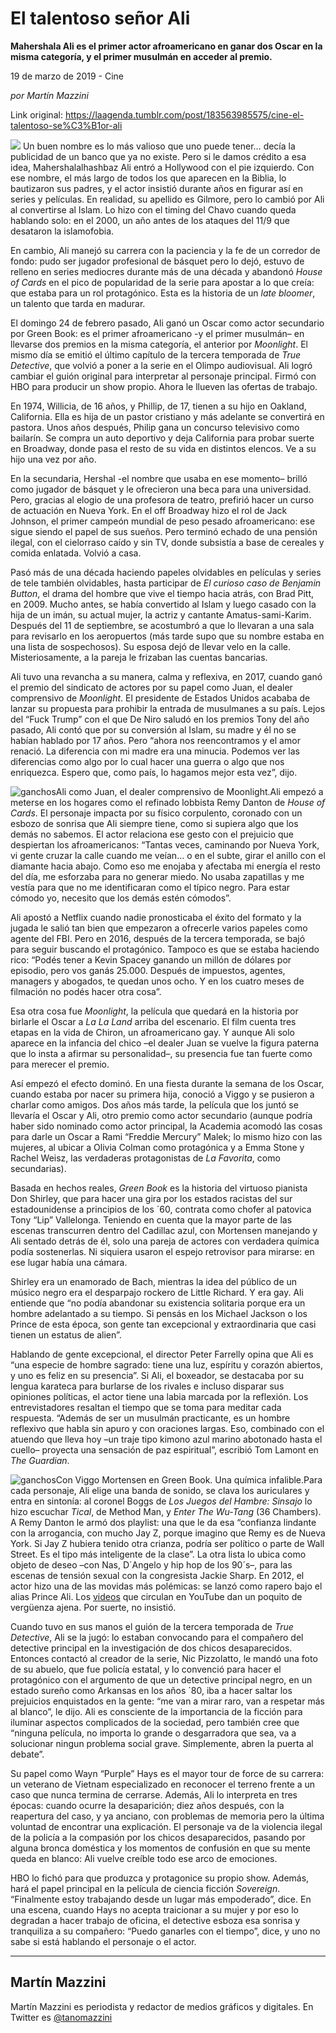 # El talentoso señor Ali

**Mahershala Ali es el primer actor afroamericano en ganar dos Oscar en la misma categoría, y el primer musulmán en acceder al premio.**

19 de marzo de 2019 - Cine

_por Martín Mazzini_

Link original: https://laagenda.tumblr.com/post/183563985575/cine-el-talentoso-se%C3%B1or-ali

![](https://64.media.tumblr.com/1a2b3a840dce41dc7a5e25ae2c0ed8ec/539b6f2f691f51bb-a5/s500x750/ce601f744c0a62c5a8e97166523c86de9a26a2f1.jpg)
Un buen nombre es lo más valioso que uno puede tener… decía la publicidad de un banco que ya no existe. Pero si le damos crédito a esa idea, Mahershalalhashbaz Ali entró a Hollywood con el pie izquierdo. Con ese nombre, el más largo de todos los que aparecen en la Biblia, lo bautizaron sus padres, y el actor insistió durante años en figurar así en series y películas. En realidad, su apellido es Gilmore, pero lo cambió por Ali al convertirse al Islam. Lo hizo con el timing del Chavo cuando queda hablando solo: en el 2000, un año antes de los ataques del 11/9 que desataron la islamofobia. 

En cambio, Ali manejó su carrera con la paciencia y la fe de un corredor de fondo: pudo ser jugador profesional de básquet pero lo dejó, estuvo de relleno en series mediocres durante más de una década y abandonó *House of Cards* en el pico de popularidad de la serie para apostar a lo que creía: que estaba para un rol protagónico. Esta es la historia de un *late bloomer*, un talento que tarda en madurar.

El domingo 24 de febrero pasado, Ali ganó un Oscar como actor secundario por Green Book: es el primer afroamericano -y el primer musulmán– en llevarse dos premios en la misma categoría, el anterior por *Moonlight*. El mismo día se emitió el último capítulo de la tercera temporada de *True Detective*, que volvió a poner a la serie en el Olimpo audiovisual. Ali logró cambiar el guión original para interpretar al personaje principal. Firmó con HBO para producir un show propio. Ahora le llueven las ofertas de trabajo. 

En 1974, Willicia, de 16 años, y Phillip, de 17, tienen a su hijo en Oakland, California. Ella es hija de un pastor cristiano y más adelante se convertirá en pastora. Unos años después, Philip gana un concurso televisivo como bailarín. Se compra un auto deportivo y deja California para probar suerte en Broadway, donde pasa el resto de su vida en distintos elencos. Ve a su hijo una vez por año. 

En la secundaria, Hershal -el nombre que usaba en ese momento– brilló como jugador de básquet y le ofrecieron una beca para una universidad. Pero, gracias al elogio de una profesora de teatro, prefirió hacer un curso de actuación en Nueva York. En el off Broadway hizo el rol de Jack Johnson, el primer campeón mundial de peso pesado afroamericano: ese sigue siendo el papel de sus sueños. Pero terminó echado de una pensión ilegal, con el cielorraso caído y sin TV, donde subsistía a base de cereales y comida enlatada. Volvió a casa. 

Pasó más de una década haciendo papeles olvidables en películas y series de tele también olvidables, hasta participar de *El curioso caso de Benjamin Button*, el drama del hombre que vive el tiempo hacia atrás, con Brad Pitt, en 2009. Mucho antes, se había convertido al Islam y luego casado con la hija de un imán, su actual mujer, la actriz y cantante Amatus-sami-Karim. Después del 11 de septiembre, se acostumbró a que lo llevaran a una sala para revisarlo en los aeropuertos (más tarde supo que su nombre estaba en una lista de sospechosos). Su esposa dejó de llevar velo en la calle. Misteriosamente, a la pareja le frizaban las cuentas bancarias.

Ali tuvo una revancha a su manera, calma y reflexiva, en 2017, cuando ganó el premio del sindicato de actores por su papel como Juan, el dealer comprensivo de *Moonlight*. El presidente de Estados Unidos acababa de lanzar su propuesta para prohibir la entrada de musulmanes a su país. Lejos del “Fuck Trump” con el que De Niro saludó en los premios Tony del año pasado, Ali contó que por su conversión al Islam, su madre y él no se habían hablado por 17 años. Pero “ahora nos reencontramos y el amor renació. La diferencia con mi madre era una minucia. Podemos ver las diferencias como algo por lo cual hacer una guerra o algo que nos enriquezca. Espero que, como país, lo hagamos mejor esta vez”, dijo.

![ganchos](https://64.media.tumblr.com/13dacbc4a0b913974ab9850e038e475b/539b6f2f691f51bb-26/s500x750/d78fd0922cd5a8e7045831b882d8d0c99aa860a0.jpg)Ali como Juan, el dealer comprensivo de Moonlight.Ali empezó a meterse en los hogares como el refinado lobbista Remy Danton de *House of Cards*. El personaje impacta por su físico corpulento, coronado con un esbozo de sonrisa que Ali siempre tiene, como si supiera algo que los demás no sabemos. El actor relaciona ese gesto con el prejuicio que despiertan los afroamericanos: “Tantas veces, caminando por Nueva York, vi gente cruzar la calle cuando me veían… o en el subte, girar el anillo con el diamante hacia abajo. Como eso me enojaba y afectaba mi energía el resto del día, me esforzaba para no generar miedo. No usaba zapatillas y me vestía para que no me identificaran como el típico negro. Para estar cómodo yo, necesito que los demás estén cómodos”. 

Ali apostó a Netflix cuando nadie pronosticaba el éxito del formato y la jugada le salió tan bien que empezaron a ofrecerle varios papeles como agente del FBI. Pero en 2016, después de la tercera temporada, se bajó para seguir buscando el protagónico. Tampoco es que se estaba haciendo rico: “Podés tener a Kevin Spacey ganando un millón de dólares por episodio, pero vos ganás 25.000. Después de impuestos, agentes, managers y abogados, te quedan unos ocho. Y en los cuatro meses de filmación no podés hacer otra cosa”.

Esa otra cosa fue *Moonlight*, la película que quedará en la historia por birlarle el Oscar a *La La Land* arriba del escenario. El film cuenta tres etapas en la vida de Chiron, un afroamericano gay. Y aunque Ali solo aparece en la infancia del chico –el dealer Juan se vuelve la figura paterna que lo insta a afirmar su personalidad–, su presencia fue tan fuerte como para merecer el premio.

Así empezó el efecto dominó. En una fiesta durante la semana de los Oscar, cuando estaba por nacer su primera hija, conoció a Viggo y se pusieron a charlar como amigos. Dos años más tarde, la película que los juntó se llevaría el Oscar y Ali, otro premio como actor secundario (aunque podría haber sido nominado como actor principal, la Academia acomodó las cosas para darle un Oscar a Rami “Freddie Mercury” Malek; lo mismo hizo con las mujeres, al ubicar a Olivia Colman como protagónica y a Emma Stone y Rachel Weisz, las verdaderas protagonistas de *La Favorita*, como secundarias). 

Basada en hechos reales, *Green Book* es la historia del virtuoso pianista Don Shirley, que para hacer una gira por los estados racistas del sur estadounidense a principios de los ´60, contrata como chofer al patovica Tony “Lip” Vallelonga. Teniendo en cuenta que la mayor parte de las escenas transcurren dentro del Cadillac azul, con Mortensen manejando y Ali sentado detrás de él, solo una pareja de actores con verdadera química podía sostenerlas. Ni siquiera usaron el espejo retrovisor para mirarse: en ese lugar había una cámara. 

Shirley era un enamorado de Bach, mientras la idea del público de un músico negro era el desparpajo rockero de Little Richard. Y era gay. Ali entiende que “no podía abandonar su existencia solitaria porque era un hombre adelantado a su tiempo. Si pensás en los Michael Jackson o los Prince de esta época, son gente tan excepcional y extraordinaria que casi tienen un estatus de alien”.

Hablando de gente excepcional, el director Peter Farrelly opina que Ali es “una especie de hombre sagrado: tiene una luz, espíritu y corazón abiertos, y uno es feliz en su presencia”.
Si Ali, el boxeador, se destacaba por su lengua karateca para burlarse de los rivales e incluso disparar sus opiniones políticas, el actor tiene una labia marcada por la reflexión. Los entrevistadores resaltan el tiempo que se toma para meditar cada respuesta. “Además de ser un musulmán practicante, es un hombre reflexivo que habla sin apuro y con oraciones largas. Eso, combinado con el atuendo que lleva hoy –un traje tipo kimono azul marino abotonado hasta el cuello– proyecta una sensación de paz espiritual”, escribió Tom Lamont en *The Guardian*.

![ganchos](https://64.media.tumblr.com/07ac4a9ab20d7664b68e40aa2fbae4e5/539b6f2f691f51bb-3f/s500x750/af2be823bf25dbb30e4997bea80b1f42b94bf56a.jpg)Con Viggo Mortensen en Green Book. Una química infalible.Para cada personaje, Ali elige una banda de sonido, se clava los auriculares y entra en sintonía: al coronel Boggs de *Los Juegos del Hambre: Sinsajo* lo hizo escuchar *Tical*, de Method Man, y *Enter The Wu-Tang* (36 Chambers). A Remy Danton le armó dos playlist: una que le da esa “confianza lindante con la arrogancia, con mucho Jay Z, porque imagino que Remy es de Nueva York. Si Jay Z hubiera tenido otra crianza, podría ser político o parte de Wall Street. Es el tipo más inteligente de la clase”. La otra lista lo ubica como objeto de deseo –con Nas, D´Angelo y hip hop de los 90´s–, para las escenas de tensión sexual con la congresista Jackie Sharp. En 2012, el actor hizo una de las movidas más polémicas: se lanzó como rapero bajo el alias Prince Ali. Los [videos](https://www.youtube.com/watch?v=c53CbxdVuoo) que circulan en YouTube dan un poquito de vergüenza ajena. Por suerte, no insistió. 

Cuando tuvo en sus manos el guión de la tercera temporada de *True Detective*, Ali se la jugó: lo estaban convocando para el compañero del detective principal en la investigación de dos chicos desaparecidos. Entonces contactó al creador de la serie, Nic Pizzolatto, le mandó una foto de su abuelo, que fue policía estatal, y lo convenció para hacer el protagónico con el argumento de que un detective principal negro, en un estado sureño como Arkansas en los años ´80, iba a hacer saltar los prejuicios enquistados en la gente: “me van a mirar raro, van a respetar más al blanco”, le dijo. Ali es consciente de la importancia de la ficción para iluminar aspectos complicados de la sociedad, pero también cree que “ninguna película, no importa lo grande o desgarradora que sea, va a solucionar ningun problema social grave. Simplemente, abren la puerta al debate”. 

Su papel como Wayn “Purple” Hays es el mayor tour de force de su carrera: un veterano de Vietnam especializado en reconocer el terreno frente a un caso que nunca termina de cerrarse. Además, Ali lo interpreta en tres épocas: cuando ocurre la desaparición; diez años después, con la reapertura del caso, y ya anciano, con problemas de memoria pero la última voluntad de encontrar una explicación. El personaje va de la violencia ilegal de la policía a la compasión por los chicos desaparecidos, pasando por alguna bronca doméstica y los momentos de confusión en que su mente queda en blanco: Ali vuelve creíble todo ese arco de emociones.

HBO lo fichó para que produzca y protagonice su propio show. Además, hará el papel principal en la película de ciencia ficción *Sovereign*. “Finalmente estoy trabajando desde un lugar más empoderado”, dice. En una escena, cuando Hays no acepta traicionar a su mujer y por eso lo degradan a hacer trabajo de oficina, el detective esboza esa sonrisa y tranquiliza a su compañero: “Puedo ganarles con el tiempo”, dice, y uno no sabe si está hablando el personaje o el actor.

  




---

Martín Mazzini
--------------

 Martín Mazzini es periodista y redactor de medios gráficos y digitales. En Twitter es 
[@tanomazzini](https://twitter.com/tanomazzini)

